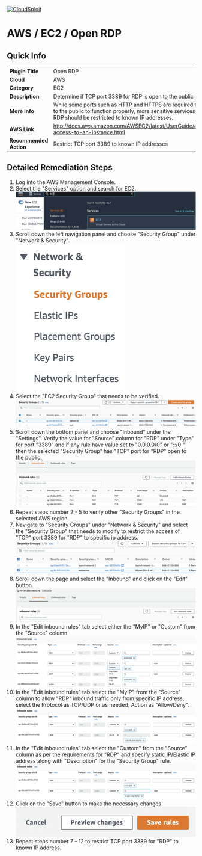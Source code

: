 [![CloudSploit](https://cloudsploit.com/img/logo-new-big-text-100.png "CloudSploit")](https://cloudsploit.com)

# AWS / EC2 / Open RDP

## Quick Info

| | |
|-|-|
| **Plugin Title** | Open RDP |
| **Cloud** | AWS |
| **Category** | EC2 |
| **Description** | Determine if TCP port 3389 for RDP is open to the public |
| **More Info** | While some ports such as HTTP and HTTPS are required to be open to the public to function properly, more sensitive services such as RDP should be restricted to known IP addresses. |
| **AWS Link** | http://docs.aws.amazon.com/AWSEC2/latest/UserGuide/authorizing-access-to-an-instance.html |
| **Recommended Action** | Restrict TCP port 3389 to known IP addresses |

## Detailed Remediation Steps
1. Log into the AWS Management Console.
2. Select the "Services" option and search for EC2. </br> <img src="/resources/aws/ec2/open-rdp/step2.png"/>
3. Scroll down the left navigation panel and choose "Security Group" under "Network & Security".</br> <img src="/resources/aws/ec2/open-rdp/step3.png"/>
4. Select the "EC2 Security Group" that needs to be verified. </br> <img src="/resources/aws/ec2/open-rdp/step4.png"/>
5. Scroll down the bottom panel and choose "Inbound" under the "Settings". Verify the value for "Source" column for "RDP" under "Type" for port "3389" and if any rule have value set to "0.0.0.0/0" or "::/0 " then the selected "Security Group" has "TCP" port for "RDP" open to the public.</br> <img src="/resources/aws/ec2/open-rdp/step5.png"/>
6. Repeat steps number 2 - 5 to verify other "Security Groups" in the selected AWS region.</br> 
7. Navigate to "Security Groups" under "Network & Security" and select the "Security Group" that needs to modify to restrict the access of "TCP" port 3389 for "RDP"  to specific ip address. </br> <img src="/resources/aws/ec2/open-rdp/step7.png"/>
8. Scroll down the page and select the "Inbound" and click on the "Edit" button. </br> <img src="/resources/aws/ec2/open-rdp/step8.png"/>
9. In the "Edit inbound rules" tab select either the "MyIP" or "Custom" from the "Source" column.</br> <img src="/resources/aws/ec2/open-rdp/step9.png"/>
10. In the "Edit inbound rules" tab select the "MyIP" from the "Source" column to allow "RDP" inbound traffic only from specific IP address, select the Protocol as TCP/UDP or as needed, Action as "Allow/Deny".</br> <img src="/resources/aws/ec2/open-rdp/step10.png"/>
11. In the "Edit inbound rules" tab select the "Custom" from the "Source" column as per the requirements for "RDP" and specify static IP/Elastic IP address along with "Description" for the "Security Group" rule. </br> <img src="/resources/aws/ec2/open-rdp/step11.png"/>
12. Click on the "Save" button to make the necessary changes. </br> <img src="/resources/aws/ec2/open-rdp/step12.png"/>
13. Repeat steps number 7 - 12 to restrict TCP port 3389 for "RDP" to known IP address.</br>
